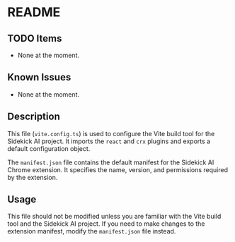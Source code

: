 # README

## TODO Items
- None at the moment.

## Known Issues
- None at the moment.

## Description
This file (`vite.config.ts`) is used to configure the Vite build tool for the Sidekick AI project. It imports the `react` and `crx` plugins and exports a default configuration object.

The `manifest.json` file contains the default manifest for the Sidekick AI Chrome extension. It specifies the name, version, and permissions required by the extension.

## Usage
This file should not be modified unless you are familiar with the Vite build tool and the Sidekick AI project. If you need to make changes to the extension manifest, modify the `manifest.json` file instead.